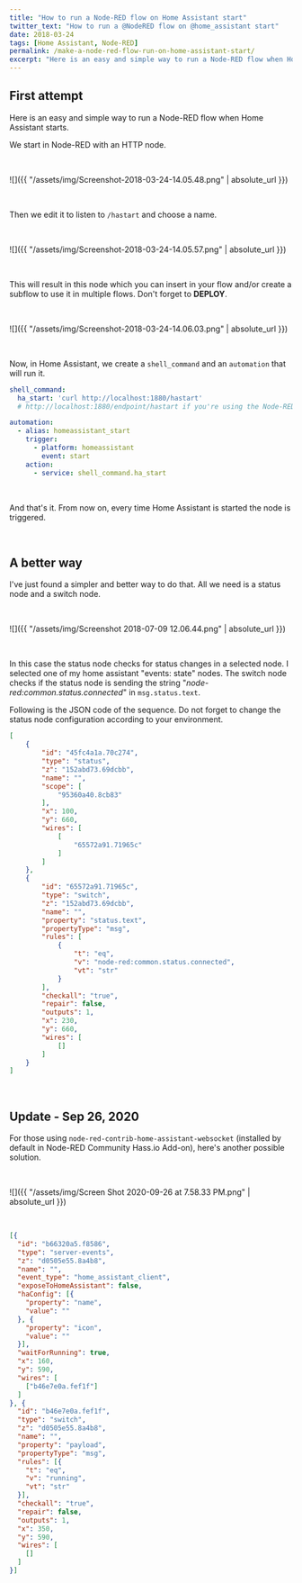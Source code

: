 ```yaml
---
title: "How to run a Node-RED flow on Home Assistant start"
twitter_text: "How to run a @NodeRED flow on @home_assistant start"
date: 2018-03-24
tags: [Home Assistant, Node-RED]
permalink: /make-a-node-red-flow-run-on-home-assistant-start/
excerpt: "Here is an easy and simple way to run a Node-RED flow when Home Assistant starts."
---
```

<!-- markdownlint-disable html -->
## First attempt

Here is an easy and simple way to run a Node-RED flow when Home Assistant starts.

We start in Node-RED with an HTTP node.

<br />

![]({{ "/assets/img/Screenshot-2018-03-24-14.05.48.png" | absolute_url }})

<br />

Then we edit it to listen to `/hastart` and choose a name.

<br />

![]({{ "/assets/img/Screenshot-2018-03-24-14.05.57.png" | absolute_url }})

<br />

This will result in this node which you can insert in your flow and/or create a subflow to use it in multiple flows. Don't forget to **DEPLOY**.

<br />

![]({{ "/assets/img/Screenshot-2018-03-24-14.06.03.png" | absolute_url }})

<br />

Now, in Home Assistant, we create a `shell_command` and an `automation` that will run it.

```yaml
shell_command:
  ha_start: 'curl http://localhost:1880/hastart'
  # http://localhost:1880/endpoint/hastart if you're using the Node-RED Community Hass.io Add-on.

automation:
  - alias: homeassistant_start
    trigger:
      - platform: homeassistant
        event: start
    action:
      - service: shell_command.ha_start
```

<br />

And that's it. From now on, every time Home Assistant is started the node is triggered.

<br />

## A better way

I've just found a simpler and better way to do that. All we need is a status node and a switch node.

<br />

![]({{ "/assets/img/Screenshot 2018-07-09 12.06.44.png" | absolute_url }})

<br />

In this case the status node checks for status changes in a selected node. I selected one of my home assistant "events: state" nodes. The switch node checks if the status node is sending the string "*node-red:common.status.connected*" in `msg.status.text`.

Following is the JSON code of the sequence. Do not forget to change the status node configuration according to your environment.

```json
[
    {
        "id": "45fc4a1a.70c274",
        "type": "status",
        "z": "152abd73.69dcbb",
        "name": "",
        "scope": [
            "95360a40.8cb83"
        ],
        "x": 100,
        "y": 660,
        "wires": [
            [
                "65572a91.71965c"
            ]
        ]
    },
    {
        "id": "65572a91.71965c",
        "type": "switch",
        "z": "152abd73.69dcbb",
        "name": "",
        "property": "status.text",
        "propertyType": "msg",
        "rules": [
            {
                "t": "eq",
                "v": "node-red:common.status.connected",
                "vt": "str"
            }
        ],
        "checkall": "true",
        "repair": false,
        "outputs": 1,
        "x": 230,
        "y": 660,
        "wires": [
            []
        ]
    }
]
```

<br />

## Update - Sep 26, 2020

For those using `node-red-contrib-home-assistant-websocket` (installed by default in Node-RED Community Hass.io Add-on), here's another possible solution.

<br />

![]({{ "/assets/img/Screen Shot 2020-09-26 at 7.58.33 PM.png" | absolute_url }})

<br />

```json
[{
  "id": "b66320a5.f8586",
  "type": "server-events",
  "z": "d0505e55.8a4b8",
  "name": "",
  "event_type": "home_assistant_client",
  "exposeToHomeAssistant": false,
  "haConfig": [{
    "property": "name",
    "value": ""
  }, {
    "property": "icon",
    "value": ""
  }],
  "waitForRunning": true,
  "x": 160,
  "y": 590,
  "wires": [
    ["b46e7e0a.fef1f"]
  ]
}, {
  "id": "b46e7e0a.fef1f",
  "type": "switch",
  "z": "d0505e55.8a4b8",
  "name": "",
  "property": "payload",
  "propertyType": "msg",
  "rules": [{
    "t": "eq",
    "v": "running",
    "vt": "str"
  }],
  "checkall": "true",
  "repair": false,
  "outputs": 1,
  "x": 350,
  "y": 590,
  "wires": [
    []
  ]
}]
```
